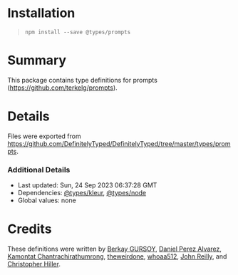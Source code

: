 # Installation
> `npm install --save @types/prompts`

# Summary
This package contains type definitions for prompts (https://github.com/terkelg/prompts).

# Details
Files were exported from https://github.com/DefinitelyTyped/DefinitelyTyped/tree/master/types/prompts.

### Additional Details
 * Last updated: Sun, 24 Sep 2023 06:37:28 GMT
 * Dependencies: [@types/kleur](https://npmjs.com/package/@types/kleur), [@types/node](https://npmjs.com/package/@types/node)
 * Global values: none

# Credits
These definitions were written by [Berkay GURSOY](https://github.com/Berkays), [Daniel Perez Alvarez](https://github.com/unindented), [Kamontat Chantrachirathumrong](https://github.com/kamontat), [theweirdone](https://github.com/theweirdone), [whoaa512](https://github.com/whoaa512), [John Reilly](https://github.com/johnnyreilly), and [Christopher Hiller](https://github.com/boneskull).
